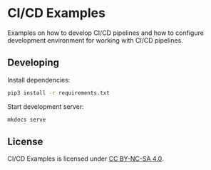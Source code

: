 # CI/CD Examples

Examples on how to develop CI/CD pipelines and how to configure development environment for working with CI/CD pipelines.

## Developing

Install dependencies:

```sh
pip3 install -r requirements.txt
```

Start development server:

```sh
mkdocs serve
```

## License

CI/CD Examples is licensed under
<a href="https://creativecommons.org/licenses/by-nc-sa/4.0/" target="_blank" rel="license noopener noreferrer" style="display:inline-block;">CC BY-NC-SA 4.0</a>.
